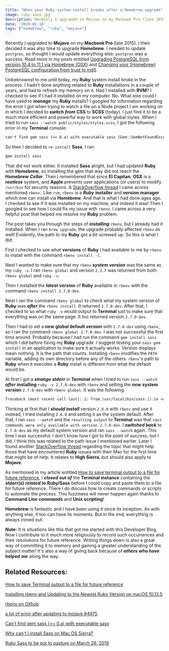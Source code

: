 ```yaml
---
title: "When your Ruby system install breaks after a Homebrew upgrade"
image: ruby-sass.jpg
description: Recently I upgraded to Mojave on my Macbook Pro (late 2015). Unbeknownst to me until today, my Ruby system install broke in the process.
date: '2019-01-18'
tags: ["homebrew", "ruby", "mojave"]
---
```


Recently I upgraded to **Mojave** on my **Macbook Pro** (late 2015). I then decided it was also time to upgrade **Homebrew**. I needed to update `postgres`, so thought I would update everything else. `postgres` was a success. Read more in my posts entitled [Upgrading PostgreSQL from version 10.4 to 11.1 via Homebrew (OSX)]() and [Changing your (Homebrew) PostgreSQL configuration from trust to md5]().

Unbeknownst to me until today, my **Ruby** system install broke in the process. I hadn’t done anything related to **Ruby** installations in a couple of years, and had to refresh my memory on it. Had I installed with **RVM**? I checked to see if I had it installed on my computer. No. What else could I have used to ***manage*** my **Ruby** installs? I googled for information regarding the error I got when trying to watch a file on a Node project I am working on in which I decided to **switch** ***from*** **CSS** to **SCSS** (today). I just find it to be a much more efficient and powerful way to work with global styles. When I tried to run `sass --watch public/styles/styles.scss`, I got the following error in my **Terminal** console:

```markdown
can't find gem sass (>= 0.a) with executable sass (Gem::GemNotFoundException)
```

So then I decided to `re-install` **Sass**. I ran

```markdown
gem install sass
```
That did not work either. It installed **Sass** alright, but I had updated **Ruby** with **Homebrew**, so installing the gem that way did not reach the **Homebrew** ***Cellar***. Then I remembered that since **El Capitan**, **OSX** is a ***rootless*** system, and **Apple** prevents user applications (or users) to modify `/usr/bin` for security reasons. A [StackOverflow thread](https://stackoverflow.com/questions/40957368/gem-install-sass-error) I came across mentioned `rbenv.` Like `rvm`, `rbenv` is a ***Ruby*** **installer** and **version manager** which one can install via **Homebrew**. And that is what I had done ages ago. I checked to see if it was installed on my machine, and indeed it was! Then I googled to see how I could fix my issue with `rbenv`. I came across a very helpful post that helped me resolve my **Ruby** problem.

The post takes you through the steps of ***installing*** `rbenv`, but I already had it installed. When I ran `brew upgrade`, the upgrade probably affected `rbenv` as well! Evidently, the path to my **Ruby** got a bit screwed up. So this is what I did:

First I checked to see what ***versions*** of **Ruby** I had available to me by `rbenv` to install with the command `rbenv install -l`.

Next I wanted to make sure that my `rbenv` ***system version*** was the same as my `ruby -v`. I ran `rbenv global` and version `2.3.7` was returned from both `rbenv global` and `ruby -v`.

Then I installed the ***latest version*** of **Ruby** available in `rbenv` with the command `rbenv install 2.7.0-dev`.

Next I ran the command `rbenv global` to check what my system version of **Ruby** was ***after*** the `rbenv install`. It returned `2.7.0-dev`. After that, I checked to so what `ruby -v` would output to **Terminal** just to make sure that everything was on the same page. It too returned version `2.7.0-dev`. 

Then I had to set a ***new*** **global default version** with `2.7.0-dev` using `rbenv`, so I ran the command `rbenv global 2.7.0-dev`. I was not successful the first time around. Probably because I had run the command `gem install sass` which I did before fixing my **Ruby** upgrade. I suggest testing your `sass gem install` in an application to make sure it actually works. Version displays mean nothing. It is the path that counts. Installing `rbenv` modifies the `PATH` variable, adding its own directory before any of the others. `rbenv`'s path to **Ruby** when it executes a **Ruby** install is different from what the default would be.

At first I got a ***strange stderr*** in **Terminal** when I tried to run `sass --watch` ***after*** **installing** `ruby -v 2.7.0-dev` with `rbenv` and setting the ***new*** **system version** `2.7.0-dev` with `rbenv global`. It was the following:

```markdown
Traceback (most recent call last): 2: from /usr/local/bin/sass:22:in <main>' 1: from /usr/local/Cellar/ruby/2.6.0/lib/ruby/2.6.0/rubygems.rb:302:inactivate_bin_path' /usr/local/Cellar/ruby/2.6.0/lib/ruby/2.6.0/rubygems.rb:283:in `find_spec_for_exe': can't find gem sass (>= 0.a) with executable sass (Gem::GemNotFoundException)
```

Thinking at first that I ***should install*** version `2.6.0` with `rbenv` and use it instead, I tried installing `2.6.0` and setting it as the system default. After that, I ran `sass --watch` and the `resulting output` to **Terminal** was that `sass commands were only available with version 2.7.0-dev`. I ***switched back*** to `2.7.0-dev` as my default system version and ran `sass --watch` again. This time I was successful. I don't know how I got to the point of success, but I did. I think this was related to the path issue I mentioned earlier. Later I found another [StackOverflow thread](https://stackoverflow.com/questions/45261658/why-cant-i-install-sass-on-mac-os-sierra) regarding the topic that might help those that have encountered **Ruby** issues with their Mac for the first time that might be of help. It relates to **High Sierra**, but should also apply to **Mojave**.

As mentioned in my article entitled [How to save terminal output to a file for future reference](), I ***closed out of*** the **Terminal instance** containing the **stderr(s)** ***related to*** **Ruby/Sass** before I could copy and paste them to a file for future reference. There I do discuss how to create commands or scripts to automate the process. This fuzziness will never happen again thanks to **Command Line** ***commands*** and **Unix scripting**!

**Homebrew** is fantastic and I have been using it since its inception. As with anything else, it too can have its moments. But in the end, everything is always ironed out.

**Note:** It is situations like this that got me started with this Developer Blog. Now I contribute to it much more religiously to record such occurrences and their resolutions for future reference. Writing things down is also a great way of committing it to memory and gaining a greater understanding of the subject matter! It's also a way of giving back because of ***others*** **who have helped** ***me*** along the way.

## Related Resources:

[How to save Terminal output to a file for future reference](http://www.mariadcampbell.com/2019/01/18/how-to-save-terminal-output-to-a-file-for-future-reference/)

[Installing rbenv and Updating to the Newest Ruby Version on macOS 10.13.5](https://medium.com/@gratefulcheddar/installing-rbenv-and-updating-to-the-newest-ruby-version-22c465063450)

[rbenv on Github](https://github.com/rbenv/rbenv)

[a lot of error after updating to mojave #4975](https://github.com/Homebrew/brew/issues/4975)

[Can't find gem sass (&gt;= 0.a) with executable sass](https://stackoverflow.com/questions/48461207/cant-find-gem-sass-0-a-with-executable-sass)

[Why can't I install Sass on Mac OS Sierra?](https://stackoverflow.com/questions/45261658/why-cant-i-install-sass-on-mac-os-sierra)

[Ruby Sass to be put to pasture on March 26, 2019](https://css-tricks.com/ruby-sass-to-be-put-to-pasture-on-march-26-2019/)